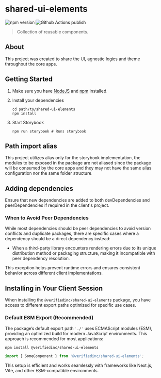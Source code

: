 # shared-ui-elements

![npm version](https://img.shields.io/npm/v/%40verifiedinc-public%2Fshared-ui-elements?label=npm%20package&labelColor=%233c434b&color=%2332c553&cacheSeconds=60)
![Github Actions publish](https://github.com/VerifiedInc/shared-ui-elements/actions/workflows/publish.yml/badge.svg)

> Collection of reusable components.

## About

This project was created to share the UI, agnostic logics and theme throughout the core apps.

## Getting Started

1. Make sure you have [NodeJS](https://nodejs.org/) and [npm](https://www.npmjs.com/) installed.
2. Install your dependencies

   ```
   cd path/to/shared-ui-elements
   npm install
   ```

3. Start Storybook

   ```
   npm run storybook # Runs storybook
   ```

## Path import alias

This project utilizes alias only for the storybook implementation, the modules to be exposed in the package are not aliased since the package will be consumed by the core apps and they may not have the same alias configuration nor the same folder structure.

## Adding dependencies

Ensure that new dependencies are added to both devDependencies and peerDependencies if required in the client's project.

### When to Avoid Peer Dependencies

While most dependencies should be peer dependencies to avoid version conflicts and duplicate packages, there are specific cases where a dependency should be a direct dependency instead:

- When a third-party library encounters rendering errors due to its unique distribution method or packaging structure, making it incompatible with peer dependency resolution.

This exception helps prevent runtime errors and ensures consistent behavior across different client implementations.

## Installing in Your Client Session

When installing the `@verifiedinc/shared-ui-elements` package, you have access to different export paths optimized for specific use cases.

### Default ESM Export (Recommended)

The package’s default export path `'./'` uses ECMAScript modules (ESM), providing an optimized build for modern JavaScript environments. This approach is recommended for most applications:

```bash
npm install @verifiedinc/shared-ui-elements
```

```typescript
import { SomeComponent } from '@verifiedinc/shared-ui-elements';
```

This setup is efficient and works seamlessly with frameworks like Next.js, Vite, and other ESM-compatible environments.

